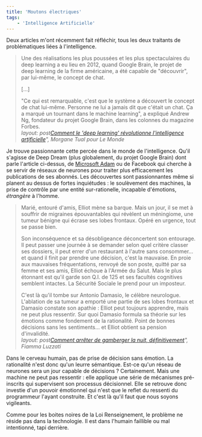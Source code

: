 ```yaml
---
title: 'Moutons électriques'
tags:
    - 'Intelligence Artificielle'
---
```


Deux articles m'ont récemment fait réfléchir, tous les deux traitants de
problématiques liées à l'intelligence.

<!-- more -->

> Une des réalisations les plus poussées et les plus spectaculaires du
> <span lang="en">deep learning</span> a eu lieu en 2012, quand Google Brain, le
> projet de deep learning de la firme américaine, a été capable de "découvrir",
> par lui-même, le concept de chat.
>
> […]
>
> "Ce qui est remarquable, c'est que le système a découvert le concept de chat
> lui-même. Personne ne lui a jamais dit que c'était un chat. Ça a marqué un
> tournant dans le machine learning", a expliqué Andrew Ng, fondateur du projet
> Google Brain, dans les colonnes du magazine Forbes.  
> <cite>layout:
> post[Comment le 'deep learning' révolutionne l'intelligence artificielle](http://mobile.lemonde.fr/pixels/article/2015/07/24/comment-le-deep-learning-revolutionne-l-intelligence-artificielle_4695929_4408996.html?xtref=acc_dir&utm_campaign=Echobox&utm_medium=Social&utm_source=Facebook)",
> Morgane Tual pour Le Monde</cite>

Je trouve passionnante cette percée dans le monde de l'intelligence. Qu'il
s'agisse de <span lang="en">Deep Dream</span> (plus globalement, du projet
<span lang="en">Google Brain</span>) dont parle l'article ci-dessus, de
[Microsoft Adam](http://research.microsoft.com/en-us/news/features/dnnvision-071414.aspx)
ou de Facebook qui cherche à se servir de réseaux de neurones pour traiter plus
efficacement les publications de ses abonnés. Les découvertes sont passionnantes
même si planent au dessus de fortes inquiétudes : le soulèvement des machines,
la prise de contrôle par une entité sur-rationelle, incapable d'émotions,
_étrangère_ à l'homme.

> Marié, entouré d'amis, Elliot mène sa barque. Mais un jour, il se met à
> souffrir de migraines épouvantables qui révèlent un méningiome, une tumeur
> bénigne qui écrase ses lobes frontaux. Opéré en urgence, tout se passe bien.
>
> Son inconséquence et sa désobligeance déconcertent son entourage. Il peut
> passer une journée à se demander selon quel critère classer ses dossiers, il
> peut errer d'un restaurant à l'autre sans consommer… et quand il finit par
> prendre une décision, c'est la mauvaise. En proie aux mauvaises
> fréquentations, renvoyé de son poste, quitté par sa femme et ses amis, Elliot
> échoue à l'Armée du Salut. Mais le plus étonnant est qu'il garde son Q.I. de
> 125 et ses facultés cognitives semblent intactes. La Sécurité Sociale le prend
> pour un imposteur.
>
> C'est là qu'il tombe sur Antonio Damasio, le célèbre neurologue. L'ablation de
> sa tumeur a emporté une partie de ses lobes frontaux et Damasio constate son
> apathie : Elliot peut toujours apprendre, mais ne peut plus ressentir. Sur
> quoi Damasio formula sa théorie sur les émotions comme fondement de la
> rationalité. Point de bonnes décisions sans les sentiments… et Elliot obtient
> sa pension d'invalidité.  
> <cite>layout:
> post[Comment arrêter de gamberger la nuit, définitivement](http://lavventura.blog.lemonde.fr/2015/07/24/comment-arreter-de-gamberger-la-nuit/)",
> Fiamma Luzzati</cite>

Dans le cerveau humain, pas de prise de décision sans émotion. La rationalité
n'est donc qu'un leurre sémantique. Est-ce qu'un réseau de neurones sera un jour
capable de décisions ? Certainement. Mais une machine ne peut pas ressentir :
elle applique une série de mécanismes pré-inscrits qui supervisent son processus
décisionnel. Elle se retrouve donc investie d'un pouvoir émotionnel qui n'est
que le reflet du ressenti du programmeur l'ayant construite. Et c'est là qu'il
faut que nous soyons vigileants.

Comme pour les boites noires de la Loi Renseignement, le problème ne réside pas
dans la technologie. Il est dans l'humain faillible ou mal intentionné, tapi
derrière.
